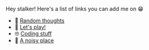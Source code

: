 Hey stalker! Here's a list of links you can add me on 😁

- 💭 [Random thoughts](https://twitter.com/kapitanluffy)
- 👾 [Let's play!](https://steamcommunity.com/id/kapitanluffy)
- 🤓 [Coding stuff](https://github.com/kapitanluffy)
- 📣 [A noisy place](https://discord.gg/zDXvpXQ)
